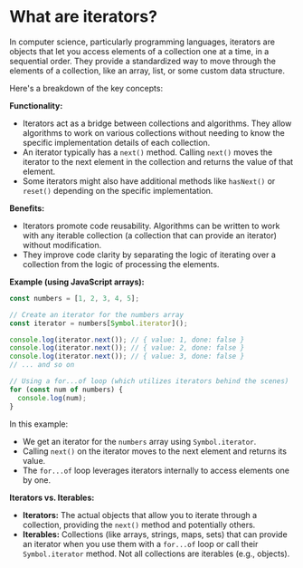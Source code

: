 # What are iterators?

In computer science, particularly programming languages, iterators are objects that let you access elements of a collection one at a time, in a sequential order. They provide a standardized way to move through the elements of a collection, like an array, list, or some custom data structure.

Here's a breakdown of the key concepts:

**Functionality:**

- Iterators act as a bridge between collections and algorithms. They allow algorithms to work on various collections without needing to know the specific implementation details of each collection.
- An iterator typically has a `next()` method. Calling `next()` moves the iterator to the next element in the collection and returns the value of that element.
- Some iterators might also have additional methods like `hasNext()` or `reset()` depending on the specific implementation.

**Benefits:**

- Iterators promote code reusability. Algorithms can be written to work with any iterable collection (a collection that can provide an iterator) without modification.
- They improve code clarity by separating the logic of iterating over a collection from the logic of processing the elements.

**Example (using JavaScript arrays):**

```javascript
const numbers = [1, 2, 3, 4, 5];

// Create an iterator for the numbers array
const iterator = numbers[Symbol.iterator]();

console.log(iterator.next()); // { value: 1, done: false }
console.log(iterator.next()); // { value: 2, done: false }
console.log(iterator.next()); // { value: 3, done: false }
// ... and so on

// Using a for...of loop (which utilizes iterators behind the scenes)
for (const num of numbers) {
  console.log(num);
}
```

In this example:

- We get an iterator for the `numbers` array using `Symbol.iterator`.
- Calling `next()` on the iterator moves to the next element and returns its value.
- The `for...of` loop leverages iterators internally to access elements one by one.

**Iterators vs. Iterables:**

- **Iterators:** The actual objects that allow you to iterate through a collection, providing the `next()` method and potentially others.
- **Iterables:** Collections (like arrays, strings, maps, sets) that can provide an iterator when you use them with a `for...of` loop or call their `Symbol.iterator` method. Not all collections are iterables (e.g., objects).
